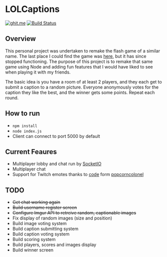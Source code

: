 # LOLCaptions

[![ghit.me](https://ghit.me/badge.svg?repo=Nirespire/lolcaptions)](https://ghit.me/repo/Nirespire/lolcaptions)
[![Build Status](https://travis-ci.org/Nirespire/lolcaptions.svg?branch=master)](https://travis-ci.org/Nirespire/lolcaptions)

## Overview
This personal project was undertaken to remake the flash game of a similar name.
The last place I could find the game was [here](http://www.kongregate.com/games/gyre_o_guile/lolcaptions), but it has
since stopped functioning. The purpose of this project is to remake that same game using Node and adding fun features
that I would have liked to see when playing it with my friends.

The basic idea is you have a room of at least 2 players, and they each get to submit a caption to a random picture. Everyone anonymously votes for the caption they like the best, and the winner gets some points. Repeat each round.

## How to run
- ```npm install```
- ```node index.js```
- Client can connect to port 5000 by default

## Current Feaures
- Multiplayer lobby and chat run by [SocketIO](http://socket.io/)
- Multiplayer chat
- Support for Twitch emotes thanks to [code](https://github.com/popcorncolonel/Chrome-Extensions/tree/master/Kappa%20Everywhere) form [popcorncolonel](https://github.com/popcorncolonel)

## TODO
- ~~Get chat working again~~
- ~~Build username register screen~~
- ~~Configure Imgur API to retreive random, captionable images~~
- Fix display of random images (size and position)
- Build image voting system
- Build caption submitting system
- Build caption voting system
- Build scoring system
- Build players, scores and images display
- Build winner screen
